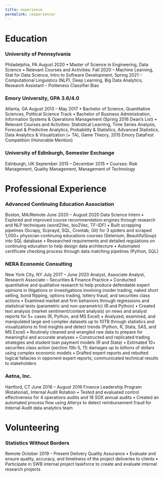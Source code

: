 ```yaml
---
title: experience
permalink: /experience/
---
```



# Education
### University of Pennsylvania 
Philadelphia, PA
August 2020
• Master of Science in Engineering, Data Science 
• Relevant Courses and Activities: Fall 2020 – Machine Learning, Stat for Data Science, Intro to Software Development; Spring 2021 – Computational Linguistics (NLP), Deep Learning, Big Data Analytics; Research Assistant – Politeness Classifier Bias

### Emory University, GPA 3.6/4.0 
Atlanta, GA
August 2013 – May 2017
• Bachelor of Science, Quantitative Sciences, Political Science Track 
• Bachelor of Business Administration, Information Systems & Operations Management (Spring 2016 Dean’s List)
• Relevant Courses and Activities: Statistical Learning, Time Series Analysis, Forecast & Predictive Analytics, Probability & Statistics, Advanced Statistics, Data Analytics & Visualization (+ TA), Game Theory, 2015 Emory DataFest Competition (Honorable Mention)

### University of Edinburgh, Semester Exchange 
Edinburgh, UK
September 2015 – December 2015
• Courses: Risk Management, Quality Management, Management of Technology 

# Professional Experience
### Advanced Continuing Education Association 
Boston, MA/Remote
June 2020 – August 2020
Data Science Intern 
• Explored and improved course recommendation engines through research and NLP techniques (word2Vec, bio2Vec, TF-IDF)
• Built scrapping pipelines (Scrapy, Scprayd, SQL, Crontab, Git) for 3 spiders and scraped 1,000+ physician continuing educations courses (Selenium, BeautifulSoup) into SQL database
• Researched requirements and detailed regulations on continuing education to help design data architecture
• Automated certificate checking process through data matching pipelines (Python, SQL)

### NERA Economic Consulting 
New York City, NY
July 2017 – June 2020
Analyst, Associate Analyst, Research Associate – Securities & Finance Practice 
• Conducted quantitative and qualitative research to help produce defendable expert opinions in litigations or investigations involving insider trading, naked short selling, bond flipping, options trading, lottery fraud, and securities class actions
• Examined market and firm behaviors through regressions and statistical tests (parametric and non-parametric) (R and Python)
• Created text analysis (market sentiment/content analysis) on news and analyst reports for 5+ cases (R, Python, and MS Excel)
• Analyzed, examined, and manipulated large and complex datasets up to 10TB through statistics and visualizations to find insights and detect trends (Python, R, Stata, SAS, and MS Excel)
• Routinely cleaned and wrangled raw data to prepare for meaningful and accurate analyses
• Constructed and replicated trading strategies and student loan payment models (R and Stata)
• Estimated 10+ securities class action (section 10b-5, 11) damages up to billions of dollars using complex economic models
• Drafted expert reports and rebutted logical fallacies in opponent expert reports; communicated technical results to stakeholders

### Aetna, Inc. 
Hartford, CT
June 2016 – August 2016
Finance Leadership Program (Rotational), Internal Audit Rotation 
• Tested and evaluated control effectiveness for 4 operations audits and 18 SOX annual audits
• Created an automated process flow using Alteryx to detect reimbursement fraud for Internal Audit data analytics team

# Volunteering
### Statistics Without Borders 
Remote
October 2019 – Present
Delivery Quality Assurance 
• Evaluate and ensure quality, accuracy, and timeliness of the project deliveries to clients
• Participate in SWB internal project taskforce to create and evaluate internal research projects
